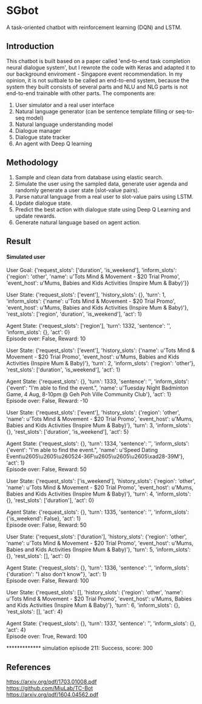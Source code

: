 # SGbot
A task-oriented chatbot with reinforcement learning (DQN) and LSTM. 

## Introduction

This chatbot is built based on a paper called 'end-to-end task completion neural dialogue system', but I rewrote the code with Keras and adapted it to our background enviroment - Singapore event recommendation. In my opinion, it is not suitbale to be called an end-to-end system, because the system they built consists of several parts and NLU and NLG parts is not end-to-end trainable with other parts.
The components are:
1. User simulator and a real user interface
2. Natural language generator (can be sentence template filling or seq-to-seq model)
3. Natural language understanding model 
4. Dialogue manager
5. Dialogue state tracker
6. An agent with Deep Q learning

## Methodology

1. Sample and clean data from database using elastic search. 
2. Simulate the user using the sampled data, generate user agenda and randomly generate a user state (slot-value pairs).
3. Parse natural language from a real user to slot-value pairs using LSTM.
4. Update dialogue state.
5. Predict the best action with dialogue state using Deep Q Learning and update rewards.
6. Generate natural language based on agent action.

## Result

#### Simulated user
User Goal: {'request_slots': ['duration', 'is_weekend'], 'inform_slots': {'region': 'other', 'name': u'Tots Mind & Movement - $20 Trial Promo', 'event_host': u'Mums, Babies and Kids Activities (Inspire Mum & Baby)'}} </br>

User State: {'request_slots': ['event'], 'history_slots': {}, 'turn': 1, 'inform_slots': {'name': u'Tots Mind & Movement - $20 Trial Promo', 'event_host': u'Mums, Babies and Kids Activities (Inspire Mum & Baby)'}, 'rest_slots': ['region', 'duration', 'is_weekend'], 'act': 1} </br>

Agent State: {'request_slots': ['region'], 'turn': 1332, 'sentence': '', 'inform_slots': {}, 'act': 0} </br>
Episode over: False, Reward: 10 </br>

User State: {'request_slots': ['event'], 'history_slots': {'name': u'Tots Mind & Movement - $20 Trial Promo', 'event_host': u'Mums, Babies and Kids Activities (Inspire Mum & Baby)'}, 'turn': 2, 'inform_slots': {'region': 'other'}, 'rest_slots': ['duration', 'is_weekend'], 'act': 1} </br>

Agent State: {'request_slots': {}, 'turn': 1333, 'sentence': '', 'inform_slots': {'event': "I'm able to find the event.", 'name': u'Tuesday Night Badminton Game, 4 Aug, 8-10pm @ Geh Poh Ville Community Club'}, 'act': 1} </br>
Episode over: False, Reward: -10 </br>

User State: {'request_slots': ['event'], 'history_slots': {'region': 'other', 'name': u'Tots Mind & Movement - $20 Trial Promo', 'event_host': u'Mums, Babies and Kids Activities (Inspire Mum & Baby)'}, 'turn': 3, 'inform_slots': {}, 'rest_slots': ['duration', 'is_weekend'], 'act': 5} </br>

Agent State: {'request_slots': {}, 'turn': 1334, 'sentence': '', 'inform_slots': {'event': "I'm able to find the event.", 'name': u'Speed Dating Event\u2605\u2605\u260524-36F\u2605\u2605\u2605\xad28-39M'}, 'act': 1} </br>
Episode over: False, Reward: 50 </br>

User State: {'request_slots': ['is_weekend'], 'history_slots': {'region': 'other', 'name': u'Tots Mind & Movement - $20 Trial Promo', 'event_host': u'Mums, Babies and Kids Activities (Inspire Mum & Baby)'}, 'turn': 4, 'inform_slots': {}, 'rest_slots': ['duration'], 'act': 0} </br>

Agent State: {'request_slots': {}, 'turn': 1335, 'sentence': '', 'inform_slots': {'is_weekend': False}, 'act': 1} </br>
Episode over: False, Reward: 50 </br>

User State: {'request_slots': ['duration'], 'history_slots': {'region': 'other', 'name': u'Tots Mind & Movement - $20 Trial Promo', 'event_host': u'Mums, Babies and Kids Activities (Inspire Mum & Baby)'}, 'turn': 5, 'inform_slots': {}, 'rest_slots': [], 'act': 0} </br>

Agent State: {'request_slots': {}, 'turn': 1336, 'sentence': '', 'inform_slots': {'duration': "I also don't know"}, 'act': 1} </br>
Episode over: False, Reward: 100 </br>

User State: {'request_slots': [], 'history_slots': {'region': 'other', 'name': u'Tots Mind & Movement - $20 Trial Promo', 'event_host': u'Mums, Babies and Kids Activities (Inspire Mum & Baby)'}, 'turn': 6, 'inform_slots': {}, 'rest_slots': [], 'act': 4} </br>

Agent State: {'request_slots': {}, 'turn': 1337, 'sentence': '', 'inform_slots': {}, 'act': 4} </br>
Episode over: True, Reward: 100 </br>

************* simulation episode 211: Success, score: 300 </br>


## References
https://arxiv.org/pdf/1703.01008.pdf </br>
https://github.com/MiuLab/TC-Bot </br>
https://arxiv.org/pdf/1604.04562.pdf </br>
